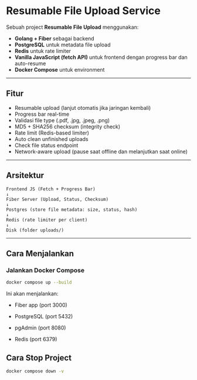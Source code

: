 # Resumable File Upload Service

Sebuah project **Resumable File Upload** menggunakan:
- **Golang + Fiber** sebagai backend
- **PostgreSQL** untuk metadata file upload
- **Redis** untuk rate limiter
- **Vanilla JavaScript (fetch API)** untuk frontend dengan progress bar dan auto-resume
- **Docker Compose** untuk environment

---

## Fitur
- Resumable upload (lanjut otomatis jika jaringan kembali)  
- Progress bar real-time  
- Validasi file type (.pdf, .jpg, .jpeg, .png)  
- MD5 + SHA256 checksum (integrity check)  
- Rate limit (Redis-based limiter)  
- Auto clean unfinished uploads  
- Check file status endpoint  
- Network-aware upload (pause saat offline dan melanjutkan saat online)

---

## Arsitektur
```
Frontend JS (Fetch + Progress Bar)
↓
Fiber Server (Upload, Status, Checksum)
↓
Postgres (store file metadata: size, status, hash)
↓
Redis (rate limiter per client)
↓
Disk (folder uploads/)
```

---

## Cara Menjalankan

### Jalankan Docker Compose
```bash
docker compose up --build
```

Ini akan menjalankan:

- Fiber app (port 3000)

- PostgreSQL (port 5432)

- pgAdmin (port 8080)

- Redis (port 6379)

## Cara Stop Project

```bash
docker compose down -v
```